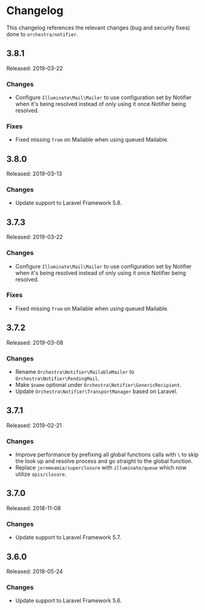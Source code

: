# Changelog

This changelog references the relevant changes (bug and security fixes) done to `orchestra/notifier`.

## 3.8.1

Released: 2019-03-22

### Changes

* Configure `Illuminate\Mail\Mailer` to use configuration set by Notifier when it's being resolved instead of only using it once Notifier being resolved.

### Fixes 

* Fixed missing `from` on Mailable when using queued Mailable.

## 3.8.0

Released: 2019-03-13

### Changes

* Update support to Laravel Framework 5.8.

## 3.7.3

Released: 2019-03-22

### Changes

* Configure `Illuminate\Mail\Mailer` to use configuration set by Notifier when it's being resolved instead of only using it once Notifier being resolved.

### Fixes 

* Fixed missing `from` on Mailable when using queued Mailable.

## 3.7.2

Released: 2019-03-08

### Changes

* Rename `Orchestra\Notifier\MailableMailer` to `Orchestra\Notifier\PendingMail`.
* Make `$name` optional under `Orchestra\Notifier\GenericRecipient`.
* Update `Orchestra\Notifier\TransportManager` based on Laravel.

## 3.7.1

Released: 2019-02-21

### Changes

* Improve performance by prefixing all global functions calls with `\` to skip the look up and resolve process and go straight to the global function.
* Replace `jeremeamia/superclosure` with `illuminate/queue` which now utilize `opis/closure`.

## 3.7.0

Released: 2018-11-08

### Changes

* Update support to Laravel Framework 5.7.

## 3.6.0

Released: 2018-05-24

### Changes

* Update support to Laravel Framework 5.6.
